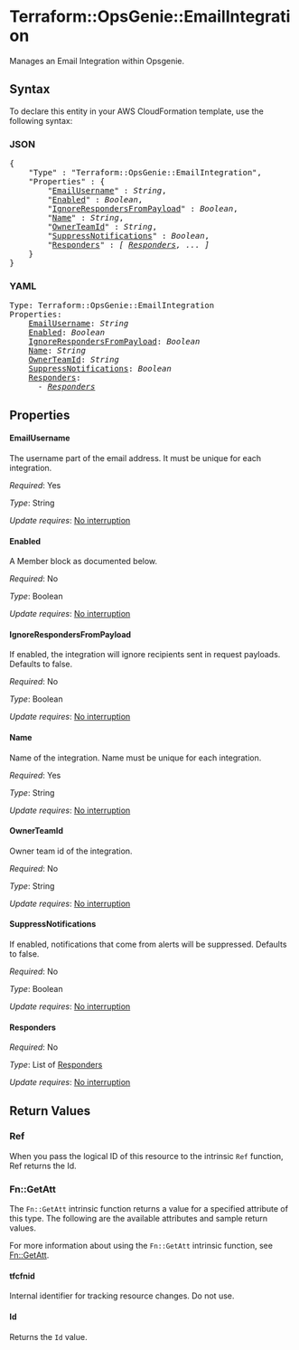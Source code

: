 # Terraform::OpsGenie::EmailIntegration

Manages an Email Integration within Opsgenie.

## Syntax

To declare this entity in your AWS CloudFormation template, use the following syntax:

### JSON

<pre>
{
    "Type" : "Terraform::OpsGenie::EmailIntegration",
    "Properties" : {
        "<a href="#emailusername" title="EmailUsername">EmailUsername</a>" : <i>String</i>,
        "<a href="#enabled" title="Enabled">Enabled</a>" : <i>Boolean</i>,
        "<a href="#ignorerespondersfrompayload" title="IgnoreRespondersFromPayload">IgnoreRespondersFromPayload</a>" : <i>Boolean</i>,
        "<a href="#name" title="Name">Name</a>" : <i>String</i>,
        "<a href="#ownerteamid" title="OwnerTeamId">OwnerTeamId</a>" : <i>String</i>,
        "<a href="#suppressnotifications" title="SuppressNotifications">SuppressNotifications</a>" : <i>Boolean</i>,
        "<a href="#responders" title="Responders">Responders</a>" : <i>[ <a href="responders.md">Responders</a>, ... ]</i>
    }
}
</pre>

### YAML

<pre>
Type: Terraform::OpsGenie::EmailIntegration
Properties:
    <a href="#emailusername" title="EmailUsername">EmailUsername</a>: <i>String</i>
    <a href="#enabled" title="Enabled">Enabled</a>: <i>Boolean</i>
    <a href="#ignorerespondersfrompayload" title="IgnoreRespondersFromPayload">IgnoreRespondersFromPayload</a>: <i>Boolean</i>
    <a href="#name" title="Name">Name</a>: <i>String</i>
    <a href="#ownerteamid" title="OwnerTeamId">OwnerTeamId</a>: <i>String</i>
    <a href="#suppressnotifications" title="SuppressNotifications">SuppressNotifications</a>: <i>Boolean</i>
    <a href="#responders" title="Responders">Responders</a>: <i>
      - <a href="responders.md">Responders</a></i>
</pre>

## Properties

#### EmailUsername

The username part of the email address. It must be unique for each integration.

_Required_: Yes

_Type_: String

_Update requires_: [No interruption](https://docs.aws.amazon.com/AWSCloudFormation/latest/UserGuide/using-cfn-updating-stacks-update-behaviors.html#update-no-interrupt)

#### Enabled

A Member block as documented below.

_Required_: No

_Type_: Boolean

_Update requires_: [No interruption](https://docs.aws.amazon.com/AWSCloudFormation/latest/UserGuide/using-cfn-updating-stacks-update-behaviors.html#update-no-interrupt)

#### IgnoreRespondersFromPayload

If enabled, the integration will ignore recipients sent in request payloads. Defaults to false.

_Required_: No

_Type_: Boolean

_Update requires_: [No interruption](https://docs.aws.amazon.com/AWSCloudFormation/latest/UserGuide/using-cfn-updating-stacks-update-behaviors.html#update-no-interrupt)

#### Name

Name of the integration. Name must be unique for each integration.

_Required_: Yes

_Type_: String

_Update requires_: [No interruption](https://docs.aws.amazon.com/AWSCloudFormation/latest/UserGuide/using-cfn-updating-stacks-update-behaviors.html#update-no-interrupt)

#### OwnerTeamId

Owner team id of the integration.

_Required_: No

_Type_: String

_Update requires_: [No interruption](https://docs.aws.amazon.com/AWSCloudFormation/latest/UserGuide/using-cfn-updating-stacks-update-behaviors.html#update-no-interrupt)

#### SuppressNotifications

If enabled, notifications that come from alerts will be suppressed. Defaults to false.

_Required_: No

_Type_: Boolean

_Update requires_: [No interruption](https://docs.aws.amazon.com/AWSCloudFormation/latest/UserGuide/using-cfn-updating-stacks-update-behaviors.html#update-no-interrupt)

#### Responders

_Required_: No

_Type_: List of <a href="responders.md">Responders</a>

_Update requires_: [No interruption](https://docs.aws.amazon.com/AWSCloudFormation/latest/UserGuide/using-cfn-updating-stacks-update-behaviors.html#update-no-interrupt)

## Return Values

### Ref

When you pass the logical ID of this resource to the intrinsic `Ref` function, Ref returns the Id.

### Fn::GetAtt

The `Fn::GetAtt` intrinsic function returns a value for a specified attribute of this type. The following are the available attributes and sample return values.

For more information about using the `Fn::GetAtt` intrinsic function, see [Fn::GetAtt](https://docs.aws.amazon.com/AWSCloudFormation/latest/UserGuide/intrinsic-function-reference-getatt.html).

#### tfcfnid

Internal identifier for tracking resource changes. Do not use.

#### Id

Returns the <code>Id</code> value.

